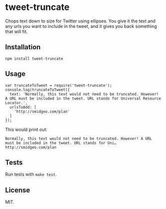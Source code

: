 tweet-truncate
==================

Chops text down to size for Twitter using ellipses. You give it the text and any urls you want to include in the tweet, and it gives you back something that will fit.

Installation
------------

    npm install tweet-truncate

Usage
-----

    var truncateToTweet = require('tweet-truncate');
    console.log(truncateToTweet({
      text: 'Normally, this text would not need to be truncated. However! A URL must be included in the tweet. URL stands for Universal Resource Locator.',
      urlsToAdd: [
        'http://smidgeo.com/plan'
      ]
    });

This would print out:

    Normally, this text would not need to be truncated. However! A URL must be included in the tweet. URL stands for Uni… http://smidgeo.com/plan

Tests
-----

Run tests with `make test`.

License
-------

MIT.
